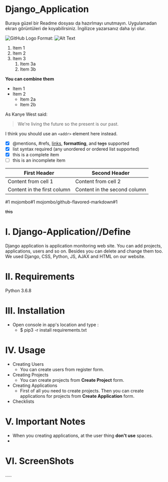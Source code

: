 # Django_Application

Buraya güzel bir Readme dosyası da hazırlmayı unutmayın. Uygulamadan ekran görüntüleri de koyabilirsiniz. İngilizce yazarsanız daha iyi olur.

![GitHub Logo](/images/logo.png)
Format: ![Alt Text](url)

1. Item 1
1. Item 2
1. Item 3
   1. Item 3a
   1. Item 3b

**You can combine them**
* Item 1
* Item 2
  * Item 2a
  * Item 2b

As Kanye West said:

> We're living the future so
> the present is our past.  

I think you should use an
`<addr>` element here instead.

- [x] @mentions, #refs, [links](), **formatting**, and <del>tags</del> supported
- [x] list syntax required (any unordered or ordered list supported)
- [x] this is a complete item
- [ ] this is an incomplete item

First Header | Second Header
------------ | -------------
Content from cell 1 | Content from cell 2
Content in the first column | Content in the second column

#1
mojombo#1
mojombo/github-flavored-markdown#1

~~this~~

# I. Django-Application//Define
 Django application is application monitoring web site. You can add projects, applications, users and so on. Besides you can delete and change them too. We used Django, CSS, Python, JS, AJAX and HTML on our website.

# II. Requirements
 Python 3.6.8

# III. Installation
  * Open console in app's location and type :
    * $ pip3 -r install requirements.txt

# IV. Usage
  * Creating Users
    * You can create users from register form.
  * Creating Projects
    * You can create projects from **Create Project** form.
  * Creating Applications
    * First of all you need to create projects. Then you can create applications for projects from **Create Application** form.
  * Checklists

# V. Important Notes
  * When you creating applications, at the user thing **don't use** spaces.
  * 

# VI. ScreenShots
  .....
